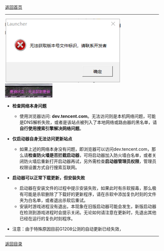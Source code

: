 
[返回首页](./Home)


***


![](./jiaocheng3.png)
![](./jiaocheng4.jpg)

* **检查网络本身问题**
  - 使用浏览器访问: **dev.tencent.com**。无法访问则是本机网络问题，可能是DNS解析失败，或者是该站点被列入了本地网络或路由器的黑名单，请**自行使用搜索引擎解决网络问题**。

* **仅启动器自身无法访问更新站点**
  - 如果上述的网络本身没有问题，即浏览器可以访问dev.tencent.com，那么请**检查防火墙是否拦截启动器**，可将启动器加入防火墙白名单，或者关闭防火墙后重新打开启动器再试，另外需检查**启动器管理员权限**，管理员权限设置方式自行搜索互联网。

* **启动器可以正常下载更新，但安装失败**
  - 启动器在安装文件的过程中提示安装失败，如果此时有杀软报毒，那么极有可能是杀软删除了下载好的更新程序，请在杀软中添加复仇时刻的文件夹为白名单，或者退出杀软后重试。
  - 安装时游戏进程没有退出，本现象在旧版启动器可能会发生，新版启动器在检测到游戏进程时会提示关闭。无论如何请注意在更新时，先退出其他已经在运行的复仇时刻程序。


* 注意：由于特殊原因目前G1208公测的自动更新已经失效，



***

[返回目录](./常见问题指南)

